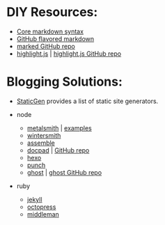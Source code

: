 # DIY Resources:
- [Core markdown syntax](http://daringfireball.net/projects/markdown/syntax)
- [GitHub flavored markdown](https://help.github.com/articles/github-flavored-markdown/)
- [marked GitHub repo](https://github.com/chjj/marked)
- [highlight.js](https://highlightjs.org/) | [highlight.js GitHub repo](https://github.com/isagalaev/highlight.js)

# Blogging Solutions:
- [StaticGen](https://www.staticgen.com/) provides a list of static site generators.
- node
  - [metalsmith](http://www.metalsmith.io/) | [examples](https://github.com/segmentio/metalsmith/tree/master/examples)
  - [wintersmith](http://wintersmith.io/)
  - [assemble](http://assemble.io/)
  - [docpad](https://docpad.org/) | [GitHub repo](https://github.com/docpad/docpad)
  - [hexo](http://hexo.io/)
  - [punch](http://laktek.github.io/punch/)
  - [ghost](https://ghost.org/) | [ghost GitHub repo](https://github.com/TryGhost/Ghost)

- ruby
  - [jekyll](http://jekyllrb.com/)
  - [octopress](http://octopress.org/)
  - [middleman](https://middlemanapp.com/)
